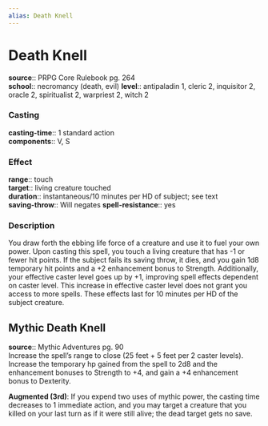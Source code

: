 ```yaml
---
alias: Death Knell
---
```


# Death Knell 

**source**:: PRPG Core Rulebook pg. 264  
**school**:: necromancy (death, evil)
**level**:: antipaladin 1, cleric 2, inquisitor 2, oracle 2, spiritualist 2, warpriest 2, witch 2

### Casting 

**casting-time**:: 1 standard action  
**components**:: V, S

### Effect 

**range**:: touch  
**target**:: living creature touched  
**duration**:: instantaneous/10 minutes per HD of subject; see text  
**saving-throw**:: Will negates
**spell-resistance**:: yes

### Description 

You draw forth the ebbing life force of a creature and use it to fuel your own power. Upon casting this spell, you touch a living creature that has -1 or fewer hit points. If the subject fails its saving throw, it dies, and you gain 1d8 temporary hit points and a +2 enhancement bonus to Strength. Additionally, your effective caster level goes up by +1, improving spell effects dependent on caster level. This increase in effective caster level does not grant you access to more spells. These effects last for 10 minutes per HD of the subject creature.

## Mythic Death Knell 

**source**:: Mythic Adventures pg. 90  
Increase the spell’s range to close (25 feet + 5 feet per 2 caster levels). Increase the temporary hp gained from the spell to 2d8 and the enhancement bonuses to Strength to +4, and gain a +4 enhancement bonus to Dexterity.  
  
**Augmented (3rd)**: If you expend two uses of mythic power, the casting time decreases to 1 immediate action, and you may target a creature that you killed on your last turn as if it were still alive; the dead target gets no save.

